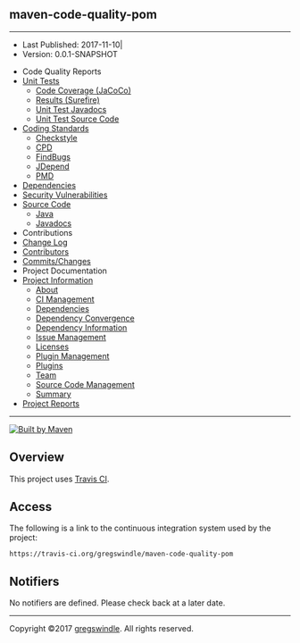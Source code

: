 ## maven-code-quality-pom

-----

  - Last Published: 2017-11-10|
  - Version: 0.0.1-SNAPSHOT

<!-- end list -->

  - Code Quality Reports
  - [Unit Tests](surefire-report.md "Unit Tests")
      - [Code Coverage
        (JaCoCo)](jacoco/index.md "Code Coverage (JaCoCo)")
      - [Results (Surefire)](surefire-report.md "Results (Surefire)")
      - [Unit Test
        Javadocs](testapidocs/index.md "Unit Test Javadocs")
      - [Unit Test Source
        Code](xref-test/index.md "Unit Test Source Code")
  - [Coding Standards](checkstyle.md "Coding Standards")
      - [Checkstyle](checkstyle.md "Checkstyle")
      - [CPD](cpd.md "CPD")
      - [FindBugs](findbugs.md "FindBugs")
      - [JDepend](jdepend-report.md "JDepend")
      - [PMD](pmd.md "PMD")
  - [Dependencies](dependency-updates-report.md "Dependencies")
  - [Security Vulnerabilities](codenarc.md "Security Vulnerabilities")
  - [Source Code](xref/index.md "Source Code")
      - [Java](xref/index.md "Java")
      - [Javadocs](apidocs/index.md "Javadocs")
  - Contributions
  - [Change Log](changelog.md "Change Log")
  - [Contributors](dev-activity.md "Contributors")
  - [Commits/Changes](file-activity.md "Commits/Changes")
  - Project Documentation
  - [Project Information](project-info.md "Project Information")
      - [About](index.md "About")
      - [CI Management](#)
      - [Dependencies](dependencies.md "Dependencies")
      - [Dependency
        Convergence](dependency-convergence.md "Dependency Convergence")
      - [Dependency
        Information](dependency-info.md "Dependency Information")
      - [Issue Management](issue-tracking.md "Issue Management")
      - [Licenses](license.md "Licenses")
      - [Plugin Management](plugin-management.md "Plugin Management")
      - [Plugins](plugins.md "Plugins")
      - [Team](team-list.md "Team")
      - [Source Code
        Management](source-repository.md "Source Code Management")
      - [Summary](project-summary.md "Summary")
  - [Project Reports](project-reports.md "Project Reports")

-----

[![Built by
Maven](./images/logos/maven-feather.png)](http://maven.apache.org/ "Built by Maven")

## Overview

This project uses [Travis CI](https://travis-ci.org/).

## Access

The following is a link to the continuous integration system used by the
project:

```    
https://travis-ci.org/gregswindle/maven-code-quality-pom
```

## Notifiers

No notifiers are defined. Please check back at a later date.

-----

Copyright ©2017 [gregswindle](https://github.com/gregswindle). All
rights reserved.
